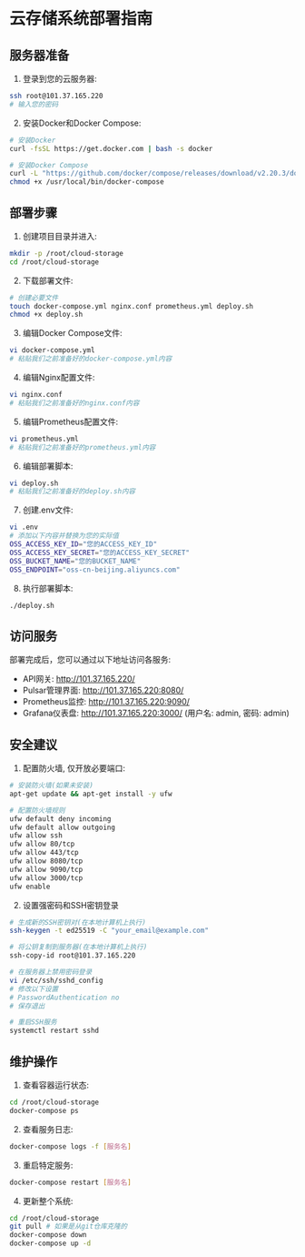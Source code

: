 # 云存储系统部署指南

## 服务器准备

1. 登录到您的云服务器:

```bash
ssh root@101.37.165.220
# 输入您的密码
```

2. 安装Docker和Docker Compose:

```bash
# 安装Docker
curl -fsSL https://get.docker.com | bash -s docker

# 安装Docker Compose
curl -L "https://github.com/docker/compose/releases/download/v2.20.3/docker-compose-$(uname -s)-$(uname -m)" -o /usr/local/bin/docker-compose
chmod +x /usr/local/bin/docker-compose
```

## 部署步骤

1. 创建项目目录并进入:

```bash
mkdir -p /root/cloud-storage
cd /root/cloud-storage
```

2. 下载部署文件:

```bash
# 创建必要文件
touch docker-compose.yml nginx.conf prometheus.yml deploy.sh
chmod +x deploy.sh
```

3. 编辑Docker Compose文件:

```bash
vi docker-compose.yml
# 粘贴我们之前准备好的docker-compose.yml内容
```

4. 编辑Nginx配置文件:

```bash
vi nginx.conf
# 粘贴我们之前准备好的nginx.conf内容
```

5. 编辑Prometheus配置文件:

```bash
vi prometheus.yml
# 粘贴我们之前准备好的prometheus.yml内容
```

6. 编辑部署脚本:

```bash
vi deploy.sh
# 粘贴我们之前准备好的deploy.sh内容
```

7. 创建.env文件:

```bash
vi .env
# 添加以下内容并替换为您的实际值
OSS_ACCESS_KEY_ID="您的ACCESS_KEY_ID"
OSS_ACCESS_KEY_SECRET="您的ACCESS_KEY_SECRET"
OSS_BUCKET_NAME="您的BUCKET_NAME"
OSS_ENDPOINT="oss-cn-beijing.aliyuncs.com"
```

8. 执行部署脚本:

```bash
./deploy.sh
```

## 访问服务

部署完成后，您可以通过以下地址访问各服务:

- API网关: http://101.37.165.220/
- Pulsar管理界面: http://101.37.165.220:8080/
- Prometheus监控: http://101.37.165.220:9090/
- Grafana仪表盘: http://101.37.165.220:3000/ (用户名: admin, 密码: admin)

## 安全建议

1. 配置防火墙, 仅开放必要端口:

```bash
# 安装防火墙(如果未安装)
apt-get update && apt-get install -y ufw

# 配置防火墙规则
ufw default deny incoming
ufw default allow outgoing
ufw allow ssh
ufw allow 80/tcp
ufw allow 443/tcp
ufw allow 8080/tcp
ufw allow 9090/tcp
ufw allow 3000/tcp
ufw enable
```

2. 设置强密码和SSH密钥登录

```bash
# 生成新的SSH密钥对(在本地计算机上执行)
ssh-keygen -t ed25519 -C "your_email@example.com"

# 将公钥复制到服务器(在本地计算机上执行)
ssh-copy-id root@101.37.165.220

# 在服务器上禁用密码登录
vi /etc/ssh/sshd_config
# 修改以下设置
# PasswordAuthentication no
# 保存退出

# 重启SSH服务
systemctl restart sshd
```

## 维护操作

1. 查看容器运行状态:

```bash
cd /root/cloud-storage
docker-compose ps
```

2. 查看服务日志:

```bash
docker-compose logs -f [服务名]
```

3. 重启特定服务:

```bash
docker-compose restart [服务名]
```

4. 更新整个系统:

```bash
cd /root/cloud-storage
git pull # 如果是从git仓库克隆的
docker-compose down
docker-compose up -d
```
